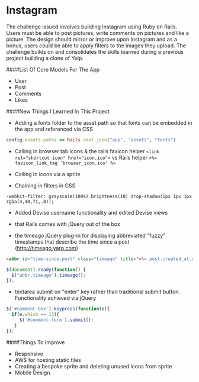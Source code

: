 Instagram
=========

The challenge issued involves building Instagram using Ruby on Rails. Users must be able to post pictures, write comments on pictures and like a picture.  The design should mirror or improve upon Instagram and as a bonus, users could be able to apply filters to the images they upload. The challenge builds on and consolidates the skills learned during a previous project building a clone of Yelp.

####List Of Core Models For The App
- User
- Post
- Comments
- Likes

####New Things I Learned In This Project
- Adding a fonts folder to the asset path so that fonts can be embedded in the app and referenced via CSS
```ruby
config.assets.paths << Rails.root.join("app", "assets", "fonts")
```
- Calling in browser tab icons & the rails favicon helper
```<link rel="shortcut icon" href="icon.ico">```
vs Rails helper
```<%= favicon_link_tag 'browser_icon.ico' %>```

- Calling in icons via a sprite

- Chaining in filters in CSS
```
-webkit-filter: grayscale(100%) brightness(10) drop-shadow(1px 1px 1px rgba(4,40,71,.8));
```

- Added Devise username functionality and edited Devise views

- that Rails comes with jQuery out of the box

- the timeago jQuery plug-in for displaying abbreviated "fuzzy" timestamps that describe the time since a post (http://timeago.yarp.com)

``` html
<abbr id="time-since-post" class="timeago" title="<%= post.created_at.getutc.iso8601 %>"><%= post.created_at.to_s %></abbr>
```

```javascript
$(document).ready(function() {
  $("abbr.timeago").timeago();
});
```

- textarea submit on "enter" key rather than traditional submit button.  Functionality achieved via jQuery

```javascript
$('#comment-box').keypress(function(e){
  if(e.which == 13){
     $('#comment-form').submit();
   }
});
```

####Things To Improve
- Responsive
- AWS for hosting static files
- Creating a bespoke sprite and deleting unused icons from sprite
- Mobile Design.